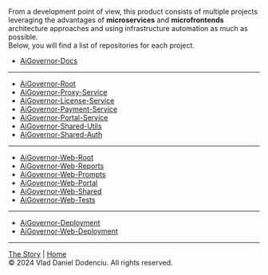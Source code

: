 From a development point of view, this product consists of multiple projects leveraging the advantages of __microservices__ and __microfrontends__ architecture approaches and using infrastructure automation as much as possible.  
Below, you will find a list of repositories for each project.


- [AiGovernor-Docs]()  
---
- [AiGovernor-Root]()
- [AiGovernor-Proxy-Service]()
- [AiGovernor-License-Service]()
- [AiGovernor-Payment-Service]()
- [AiGovernor-Portal-Service]()
- [AiGovernor-Shared-Utils]()
- [AiGovernor-Shared-Auth]()  
---
- [AiGovernor-Web-Root]()
- [AiGovernor-Web-Reports]()
- [AiGovernor-Web-Prompts]()
- [AiGovernor-Web-Portal]()
- [AiGovernor-Web-Shared]()
- [AiGovernor-Web-Tests]()  
---
- [AiGovernor-Deployment]()
- [AiGovernor-Web-Deployment]()  


---

  [The Story](ProductStory.md) | [Home](README.md)  
  © 2024 Vlad Daniel Dodenciu. All rights reserved.

